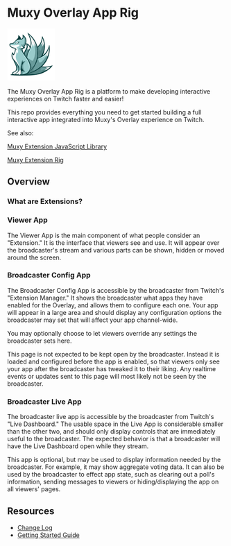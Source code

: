 # Muxy Overlay App Rig

![Muxy Logo](docs/logo.png)

The Muxy Overlay App Rig is a platform to make developing interactive experiences on Twitch
faster and easier!

This repo provides everything you need to get started building a full interactive app integrated
into Muxy's Overlay experience on Twitch.

See also:

[Muxy Extension JavaScript Library](https://github.com/muxy/extensions-js)

[Muxy Extension Rig](https://github.com/muxy/extension-rig)

## Overview

### What are Extensions?

### Viewer App

The Viewer App is the main component of what people consider an "Extension." It is the interface
that viewers see and use. It will appear over the broadcaster's stream and various parts can be
shown, hidden or moved around the screen.

### Broadcaster Config App

The Broadcaster Config App is accessible by the broadcaster from Twitch's "Extension Manager." It
shows the broadcaster what apps they have enabled for the Overlay, and allows them to configure
each one. Your app will appear in a large area and should display any configuration options the
broadcaster may set that will affect your app channel-wide.

You may optionally choose to let viewers override any settings the broadcaster sets here.

This page is not expected to be kept open by the broadcaster. Instead it is loaded and configured
before the app is enabled, so that viewers only see your app after the broadcaster has tweaked it
to their liking. Any realtime events or updates sent to this page will most likely not be seen by
the broadcaster.

### Broadcaster Live App

The broadcaster live app is accessible by the broadcaster from Twitch's "Live Dashboard." The
usable space in the Live App is considerable smaller than the other two, and should only display
controls that are immediately useful to the broadcaster. The expected behavior is that a
broadcaster will have the Live Dashboard open while they stream.

This app is optional, but may be used to display information needed by the broadcaster. For
example, it may show aggregate voting data. It can also be used by the broadcaster to effect app
state, such as clearing out a poll's information, sending messages to viewers or hiding/displaying
the app on all viewers' pages.

## Resources
 - [Change Log](CHANGELOG.md)
 - [Getting Started Guide](docs/GettingStarted.md)
